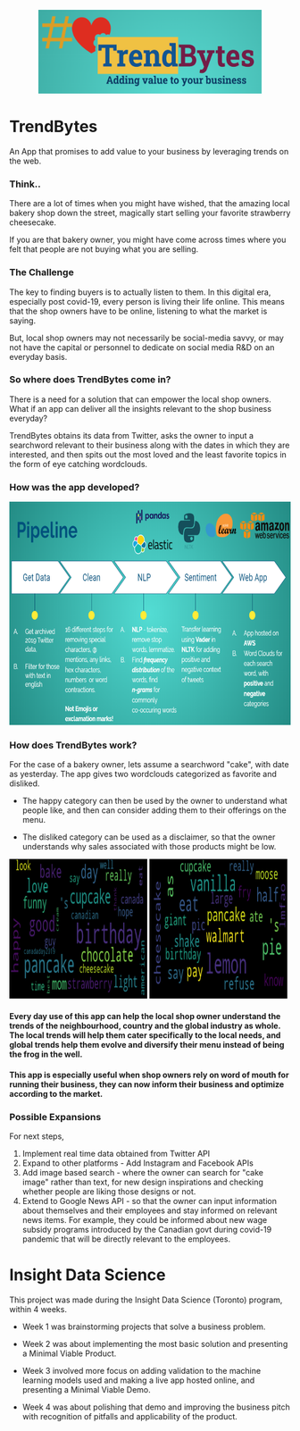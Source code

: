 
<p align="center">
<img src="https://github.com/prashansa/InsightDataScience/blob/master/TrendBytes/TrendBytes/static/images/logo-final.png" width="400" height="150">
</p>  





# TrendBytes
An App that promises to add value to your business by leveraging trends on the web. 

### Think.. 
There are a lot of times when you might have wished, that the amazing local bakery shop down the street, magically start selling your favorite strawberry cheesecake. 

If you are that bakery owner, you might have come across times where you felt that people are not buying what you are selling. 

### The Challenge
The key to finding buyers is to actually listen to them. In this digital era, especially post covid-19, every person is living their life online. This means that the shop owners have to be online, listening to what the market is saying. 

But, local shop owners may not necessarily be social-media savvy, or may not have the capital or personnel to dedicate on social media R&D on an everyday basis. 

### So where does TrendBytes come in? 
There is a need for a solution that can empower the local shop owners. What if an app can deliver all the insights relevant to the shop business everyday? 

TrendBytes obtains its data from Twitter, asks the owner to input a searchword relevant to their business along with the dates in which they are interested, and then spits out the most loved and the least favorite topics in the form of eye catching wordclouds. 


### How was the app developed? 

<p align="center">
<img src="https://github.com/prashansa/InsightDataScience/blob/master/TrendBytes/TrendBytes/static/images/pipeline_trendBytes.png" width="700" height="400">
</p>  


### How does TrendBytes work? 
For the case of a bakery owner, lets assume a searchword "cake", with date as yesterday. The app gives two wordclouds categorized as favorite and disliked. 

* The happy category can then be used by the owner to understand what people like, and then can consider adding them to their offerings on the menu. 

* The disliked category can be used as a disclaimer, so that the owner understands why sales associated with those products might be low. 




<p float="center">
<img src="https://github.com/prashansa/InsightDataScience/blob/master/TrendBytes/TrendBytes/static/images/newwordcloud-positive.png" width="49%" height="250" title="IN DEMAND" />
<img src="https://github.com/prashansa/InsightDataScience/blob/master/TrendBytes/TrendBytes/static/images/newordcloud-negative.png" width="49%" height="250" title="DISLIKED"/>
</p>  







#### Every day use of this app can help the local shop owner understand the trends of the neighbourhood, country and the global industry as whole. The local trends will help them cater specifically to the local needs, and global trends help them evolve and diversify their menu instead of being the frog in the well. 

#### This app is especially useful when shop owners rely on word of mouth for running their business, they can now inform their business and optimize according to the market. 


### Possible Expansions
For next steps, 

1. Implement real time data obtained from Twitter API
2. Expand to other platforms - Add Instagram and Facebook APIs
3. Add image based search - where the owner can search for "cake image" rather than text, for new design inspirations and checking whether people are liking those designs or not. 
4. Extend to Google News API - so that the owner can input information about themselves and their employees and stay informed on relevant news items. For example, they could be informed about new wage subsidy programs introduced by the Canadian govt during covid-19 pandemic that will be directly relevant to the employees. 

# Insight Data Science

This project was made during the Insight Data Science (Toronto) program, within 4 weeks. 

* Week 1 was brainstorming projects that solve a business problem. 

* Week 2 was about implementing the most basic solution and presenting a Minimal Viable Product. 

* Week 3 involved more focus on adding validation to the machine learning models used and making a live app hosted online, and presenting a Minimal Viable Demo. 

* Week 4 was about polishing that demo and improving the business pitch with recognition of pitfalls and applicability of the product. 









